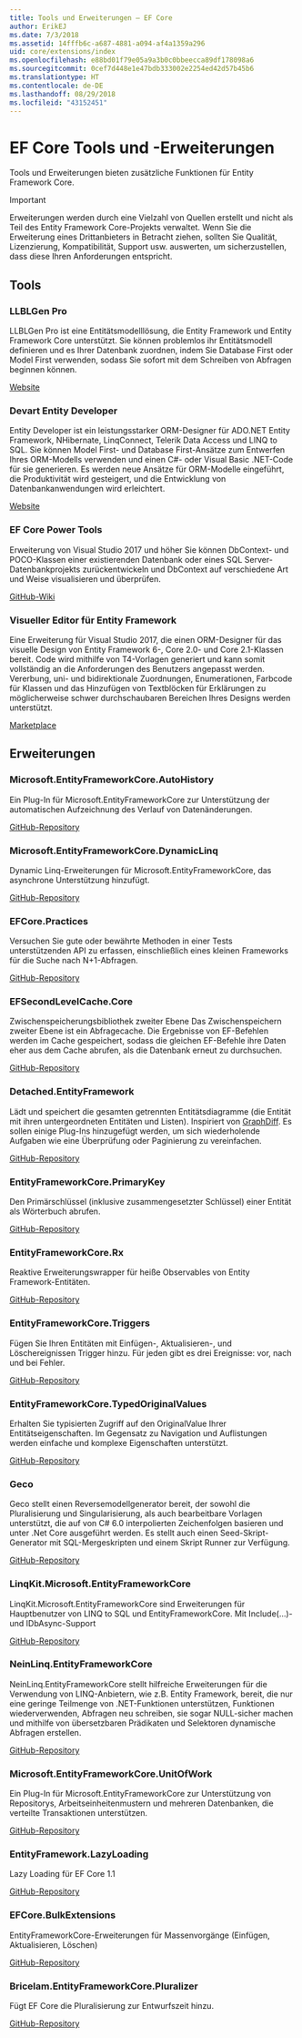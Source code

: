 ```yaml
---
title: Tools und Erweiterungen – EF Core
author: ErikEJ
ms.date: 7/3/2018
ms.assetid: 14fffb6c-a687-4881-a094-af4a1359a296
uid: core/extensions/index
ms.openlocfilehash: e88bd01f79e05a9a3b0c0bbeecca89df178098a6
ms.sourcegitcommit: 0cef7d448e1e47bdb333002e2254ed42d57b45b6
ms.translationtype: HT
ms.contentlocale: de-DE
ms.lasthandoff: 08/29/2018
ms.locfileid: "43152451"
---
```

# <a name="ef-core-tools--extensions"></a>EF Core Tools und -Erweiterungen

Tools und Erweiterungen bieten zusätzliche Funktionen für Entity Framework Core.

> [!IMPORTANT]  
> Erweiterungen werden durch eine Vielzahl von Quellen erstellt und nicht als Teil des Entity Framework Core-Projekts verwaltet. Wenn Sie die Erweiterung eines Drittanbieters in Betracht ziehen, sollten Sie Qualität, Lizenzierung, Kompatibilität, Support usw. auswerten, um sicherzustellen, dass diese Ihren Anforderungen entspricht.

## <a name="tools"></a>Tools

### <a name="llblgen-pro"></a>LLBLGen Pro

LLBLGen Pro ist eine Entitätsmodelllösung, die Entity Framework und Entity Framework Core unterstützt. Sie können problemlos ihr Entitätsmodell definieren und es Ihrer Datenbank zuordnen, indem Sie Database First oder Model First verwenden, sodass Sie sofort mit dem Schreiben von Abfragen beginnen können.

[Website](https://www.llblgen.com/)

### <a name="devart-entity-developer"></a>Devart Entity Developer

Entity Developer ist ein leistungsstarker ORM-Designer für ADO.NET Entity Framework, NHibernate, LinqConnect, Telerik Data Access und LINQ to SQL. Sie können Model First- und Database First-Ansätze zum Entwerfen Ihres ORM-Modells verwenden und einen C#- oder Visual Basic .NET-Code für sie generieren. Es werden neue Ansätze für ORM-Modelle eingeführt, die Produktivität wird gesteigert, und die Entwicklung von Datenbankanwendungen wird erleichtert.

[Website](https://www.devart.com/entitydeveloper/)

### <a name="ef-core-power-tools"></a>EF Core Power Tools

Erweiterung von Visual Studio 2017 und höher Sie können DbContext- und POCO-Klassen einer existierenden Datenbank oder eines SQL Server-Datenbankprojekts zurückentwickeln und DbContext auf verschiedene Art und Weise visualisieren und überprüfen.

[GitHub-Wiki](https://github.com/ErikEJ/SqlCeToolbox/wiki/EF-Core-Power-Tools)

### <a name="entity-framework-visual-editor"></a>Visueller Editor für Entity Framework

Eine Erweiterung für Visual Studio 2017, die einen ORM-Designer für das visuelle Design von Entity Framework 6-, Core 2.0- und Core 2.1-Klassen bereit. Code wird mithilfe von T4-Vorlagen generiert und kann somit vollständig an die Anforderungen des Benutzers angepasst werden. Vererbung, uni- und bidirektionale Zuordnungen, Enumerationen, Farbcode für Klassen und das Hinzufügen von Textblöcken für Erklärungen zu möglicherweise schwer durchschaubaren Bereichen Ihres Designs werden unterstützt.

[Marketplace](https://marketplace.visualstudio.com/items?itemName=michaelsawczyn.EFDesigner)

## <a name="extensions"></a>Erweiterungen

### <a name="microsoftentityframeworkcoreautohistory"></a>Microsoft.EntityFrameworkCore.AutoHistory

Ein Plug-In für Microsoft.EntityFrameworkCore zur Unterstützung der automatischen Aufzeichnung des Verlauf von Datenänderungen.

[GitHub-Repository](https://github.com/Arch/AutoHistory/)

### <a name="microsoftentityframeworkcoredynamiclinq"></a>Microsoft.EntityFrameworkCore.DynamicLinq

Dynamic Linq-Erweiterungen für Microsoft.EntityFrameworkCore, das asynchrone Unterstützung hinzufügt.

 [GitHub-Repository](https://github.com/StefH/System.Linq.Dynamic.Core/)

### <a name="efcorepractices"></a>EFCore.Practices

Versuchen Sie gute oder bewährte Methoden in einer Tests unterstützenden API zu erfassen, einschließlich eines kleinen Frameworks für die Suche nach N+1-Abfragen.

[GitHub-Repository](https://github.com/riezebosch/efcore-practices/tree/master/src/EFCore.Practices/)

### <a name="efsecondlevelcachecore"></a>EFSecondLevelCache.Core

Zwischenspeicherungsbibliothek zweiter Ebene Das Zwischenspeichern zweiter Ebene ist ein Abfragecache. Die Ergebnisse von EF-Befehlen werden im Cache gespeichert, sodass die gleichen EF-Befehle ihre Daten eher aus dem Cache abrufen, als die Datenbank erneut zu durchsuchen.

[GitHub-Repository](https://github.com/VahidN/EFSecondLevelCache.Core/)

### <a name="detachedentityframework"></a>Detached.EntityFramework

Lädt und speichert die gesamten getrennten Entitätsdiagramme (die Entität mit ihren untergeordneten Entitäten und Listen). Inspiriert von [GraphDiff](https://github.com/refactorthis/GraphDiff/). Es sollen einige Plug-Ins hinzugefügt werden, um sich wiederholende Aufgaben wie eine Überprüfung oder Paginierung zu vereinfachen.

[GitHub-Repository](https://github.com/leonardoporro/Detached/)

### <a name="entityframeworkcoreprimarykey"></a>EntityFrameworkCore.PrimaryKey

Den Primärschlüssel (inklusive zusammengesetzter Schlüssel) einer Entität als Wörterbuch abrufen.

[GitHub-Repository](https://github.com/NickStrupat/EntityFramework.PrimaryKey/)

### <a name="entityframeworkcorerx"></a>EntityFrameworkCore.Rx

Reaktive Erweiterungswrapper für heiße Observables von Entity Framework-Entitäten.

[GitHub-Repository](https://github.com/NickStrupat/EntityFramework.Rx/)

### <a name="entityframeworkcoretriggers"></a>EntityFrameworkCore.Triggers

Fügen Sie Ihren Entitäten mit Einfügen-, Aktualisieren-, und Löschereignissen Trigger hinzu. Für jeden gibt es drei Ereignisse: vor, nach und bei Fehler.

[GitHub-Repository](https://github.com/NickStrupat/EntityFramework.Triggers/)

### <a name="entityframeworkcoretypedoriginalvalues"></a>EntityFrameworkCore.TypedOriginalValues

Erhalten Sie typisierten Zugriff auf den OriginalValue Ihrer Entitätseigenschaften. Im Gegensatz zu Navigation und Auflistungen werden einfache und komplexe Eigenschaften unterstützt.

[GitHub-Repository](https://github.com/NickStrupat/EntityFramework.TypedOriginalValues/)

### <a name="geco"></a>Geco

Geco stellt einen Reversemodellgenerator bereit, der sowohl die Pluralisierung und Singularisierung, als auch bearbeitbare Vorlagen unterstützt, die auf von C# 6.0 interpolierten Zeichenfolgen basieren und unter .Net Core ausgeführt werden. Es stellt auch einen Seed-Skript-Generator mit SQL-Mergeskripten und einem Skript Runner zur Verfügung.

[GitHub-Repository](https://github.com/iQuarc/Geco)

### <a name="linqkitmicrosoftentityframeworkcore"></a>LinqKit.Microsoft.EntityFrameworkCore

LinqKit.Microsoft.EntityFrameworkCore sind Erweiterungen für Hauptbenutzer von LINQ to SQL und EntityFrameworkCore. Mit Include(...)- und IDbAsync-Support

[GitHub-Repository](https://github.com/scottksmith95/LINQKit/)

### <a name="neinlinqentityframeworkcore"></a>NeinLinq.EntityFrameworkCore

NeinLinq.EntityFrameworkCore stellt hilfreiche Erweiterungen für die Verwendung von LINQ-Anbietern, wie z.B. Entity Framework, bereit, die nur eine geringe Teilmenge von .NET-Funktionen unterstützen, Funktionen wiederverwenden, Abfragen neu schreiben, sie sogar NULL-sicher machen und mithilfe von übersetzbaren Prädikaten und Selektoren dynamische Abfragen erstellen.

[GitHub-Repository](https://github.com/axelheer/nein-linq/)

### <a name="microsoftentityframeworkcoreunitofwork"></a>Microsoft.EntityFrameworkCore.UnitOfWork

Ein Plug-In für Microsoft.EntityFrameworkCore zur Unterstützung von Repositorys, Arbeitseinheitenmustern und mehreren Datenbanken, die verteilte Transaktionen unterstützen.

[GitHub-Repository](https://github.com/Arch/UnitOfWork/)

### <a name="entityframeworklazyloading"></a>EntityFramework.LazyLoading

Lazy Loading für EF Core 1.1

[GitHub-Repository](https://github.com/darxis/EntityFramework.LazyLoading)

### <a name="efcorebulkextensions"></a>EFCore.BulkExtensions

EntityFrameworkCore-Erweiterungen für Massenvorgänge (Einfügen, Aktualisieren, Löschen)

[GitHub-Repository](https://github.com/borisdj/EFCore.BulkExtensions)

### <a name="bricelamentityframeworkcorepluralizer"></a>Bricelam.EntityFrameworkCore.Pluralizer

Fügt EF Core die Pluralisierung zur Entwurfszeit hinzu.

[GitHub-Repository](https://github.com/bricelam/EFCore.Pluralizer)
